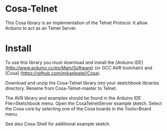 # Cosa-Telnet

This Cosa library is an implementation of the Telnet Protocol. It
allow Arduino to act as an Telnet Server.

# Install

To use this library you must download and install the [Arduino IDE] (http://www.arduino.cc/en/Main/Software) (or
GCC AVR toolchain) and [Cosa] (https://github.com/mikaelpatel/Cosa).

Download and unzip the Cosa-Telnet library into your sketchbook
libraries directory. Rename from Cosa-Telnet-master to Telnet.

The AVR library and examples should be found in the Arduino IDE
File>Sketchbook menu. Open the CosaTelnetServer example sketch. Select
the Cosa core by selecting one of the Cosa boards in the Tools>Board
menu.

See also Cosa-Shell for additional example sketch.




